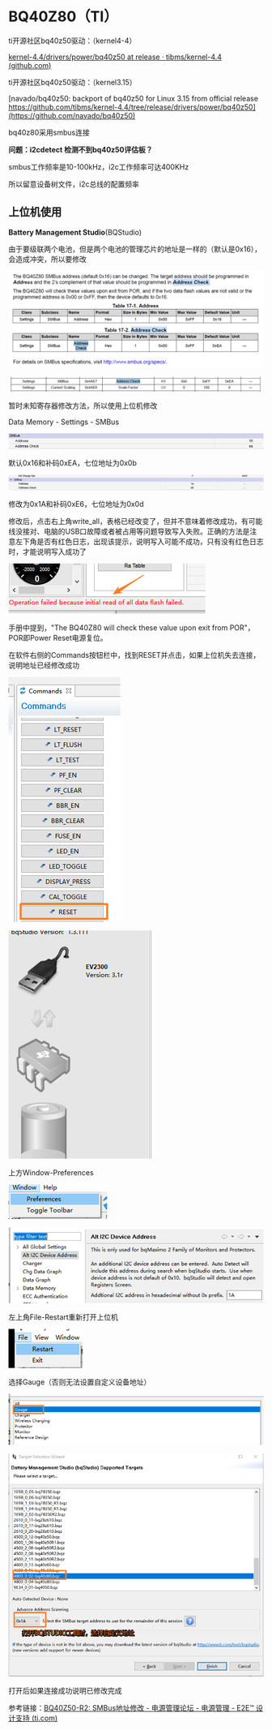 # BQ40Z80（TI）

ti开源社区bq40z50驱动：（kernel4-4）

[kernel-4.4/drivers/power/bq40z50 at release · tibms/kernel-4.4 (github.com)](https://github.com/tibms/kernel-4.4/tree/release/drivers/power/bq40z50)

ti开源社区bq40z50驱动：（kernel3.15）

[navado/bq40z50: backport of bq40z50 for Linux 3.15 from official release https://github.com/tibms/kernel-4.4/tree/release/drivers/power/bq40z50](https://github.com/navado/bq40z50)

bq40z80采用smbus连接

**问题：i2cdetect 检测不到bq40z50评估板？**

smbus工作频率是10-100kHz，i2c工作频率可达400KHz

所以留意设备树文件，i2c总线的配置频率





## 上位机使用

**Battery Management Studio**(BQStudio)

由于要级联两个电池，但是两个电池的管理芯片的地址是一样的（默认是0x16），会造成冲突，所以要修改

![image-20221214151540690](../../_media/image-20221214151540690.png)

![image-20221214151526268](../../_media/image-20221214151526268.png)

暂时未知寄存器修改方法，所以使用上位机修改

Data Memory - Settings - SMBus

![image-20221214151635121](../../_media/image-20221214151635121.png)

默认0x16和补码0xEA，七位地址为0x0b

![image-20221214151827470](../../_media/image-20221214151827470.png)

修改为0x1A和补码0xE6，七位地址为0x0d

修改后，点击右上角write_all，表格已经改变了，但并不意味着修改成功，有可能线没接对、电脑的USB口故障或者被占用等问题导致写入失败。正确的方法是注意左下角是否有红色日志，出现该提示，说明写入可能不成功，只有没有红色日志时，才能说明写入成功了

![image-20221214152052605](../../_media/image-20221214152052605.png)

手册中提到，"The BQ40Z80 will check these value upon exit from POR"，POR即Power Reset电源复位。

在软件右侧的Commands按钮栏中，找到RESET并点击，如果上位机失去连接，说明地址已经修改成功

![image-20221214153524342](../../_media/image-20221214153524342.png)

![image-20221214152722663](../../_media/image-20221214152722663.png)

上方Window-Preferences

![image-20221214153601556](../../_media/image-20221214153601556.png)

![image-20221214153621045](../../_media/image-20221214153621045.png)

左上角File-Restart重新打开上位机

![image-20221214153640427](../../_media/image-20221214153640427.png)

选择Gauge（否则无法设置自定义设备地址）

![image-20221214153749476](../../_media/image-20221214153749476.png)

![image-20221214153757128](../../_media/image-20221214153757128.png)

打开后如果连接成功说明已修改完成

参考链接：[BQ40Z50-R2: SMBus地址修改 - 电源管理论坛 - 电源管理 - E2E™ 设计支持 (ti.com)](https://e2echina.ti.com/support/power-management/f/power-management-forum/215305/bq40z50-r2-smbus)

